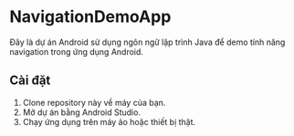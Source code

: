 # NavigationDemoApp

Đây là dự án Android sử dụng ngôn ngữ lập trình Java để demo tính năng navigation trong ứng dụng Android.

## Cài đặt

1. Clone repository này về máy của bạn.
2. Mở dự án bằng Android Studio.
3. Chạy ứng dụng trên máy ảo hoặc thiết bị thật.
